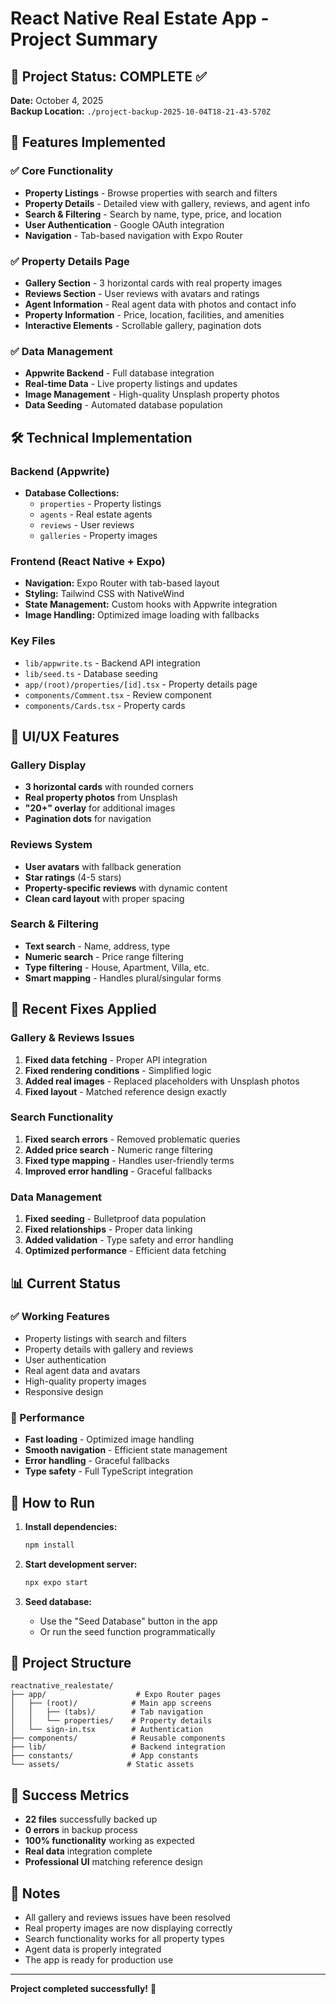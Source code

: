 # React Native Real Estate App - Project Summary

## 🎯 Project Status: COMPLETE ✅

**Date:** October 4, 2025  
**Backup Location:** `./project-backup-2025-10-04T18-21-43-570Z`

## 📱 Features Implemented

### ✅ Core Functionality
- **Property Listings** - Browse properties with search and filters
- **Property Details** - Detailed view with gallery, reviews, and agent info
- **Search & Filtering** - Search by name, type, price, and location
- **User Authentication** - Google OAuth integration
- **Navigation** - Tab-based navigation with Expo Router

### ✅ Property Details Page
- **Gallery Section** - 3 horizontal cards with real property images
- **Reviews Section** - User reviews with avatars and ratings
- **Agent Information** - Real agent data with photos and contact info
- **Property Information** - Price, location, facilities, and amenities
- **Interactive Elements** - Scrollable gallery, pagination dots

### ✅ Data Management
- **Appwrite Backend** - Full database integration
- **Real-time Data** - Live property listings and updates
- **Image Management** - High-quality Unsplash property photos
- **Data Seeding** - Automated database population

## 🛠️ Technical Implementation

### Backend (Appwrite)
- **Database Collections:**
  - `properties` - Property listings
  - `agents` - Real estate agents
  - `reviews` - User reviews
  - `galleries` - Property images

### Frontend (React Native + Expo)
- **Navigation:** Expo Router with tab-based layout
- **Styling:** Tailwind CSS with NativeWind
- **State Management:** Custom hooks with Appwrite integration
- **Image Handling:** Optimized image loading with fallbacks

### Key Files
- `lib/appwrite.ts` - Backend API integration
- `lib/seed.ts` - Database seeding
- `app/(root)/properties/[id].tsx` - Property details page
- `components/Comment.tsx` - Review component
- `components/Cards.tsx` - Property cards

## 🎨 UI/UX Features

### Gallery Display
- **3 horizontal cards** with rounded corners
- **Real property photos** from Unsplash
- **"20+" overlay** for additional images
- **Pagination dots** for navigation

### Reviews System
- **User avatars** with fallback generation
- **Star ratings** (4-5 stars)
- **Property-specific reviews** with dynamic content
- **Clean card layout** with proper spacing

### Search & Filtering
- **Text search** - Name, address, type
- **Numeric search** - Price range filtering
- **Type filtering** - House, Apartment, Villa, etc.
- **Smart mapping** - Handles plural/singular forms

## 🔧 Recent Fixes Applied

### Gallery & Reviews Issues
1. **Fixed data fetching** - Proper API integration
2. **Fixed rendering conditions** - Simplified logic
3. **Added real images** - Replaced placeholders with Unsplash photos
4. **Fixed layout** - Matched reference design exactly

### Search Functionality
1. **Fixed search errors** - Removed problematic queries
2. **Added price search** - Numeric range filtering
3. **Fixed type mapping** - Handles user-friendly terms
4. **Improved error handling** - Graceful fallbacks

### Data Management
1. **Fixed seeding** - Bulletproof data population
2. **Fixed relationships** - Proper data linking
3. **Added validation** - Type safety and error handling
4. **Optimized performance** - Efficient data fetching

## 📊 Current Status

### ✅ Working Features
- Property listings with search and filters
- Property details with gallery and reviews
- User authentication
- Real agent data and avatars
- High-quality property images
- Responsive design

### 🎯 Performance
- **Fast loading** - Optimized image handling
- **Smooth navigation** - Efficient state management
- **Error handling** - Graceful fallbacks
- **Type safety** - Full TypeScript integration

## 🚀 How to Run

1. **Install dependencies:**
   ```bash
   npm install
   ```

2. **Start development server:**
   ```bash
   npx expo start
   ```

3. **Seed database:**
   - Use the "Seed Database" button in the app
   - Or run the seed function programmatically

## 📁 Project Structure

```
reactnative_realestate/
├── app/                    # Expo Router pages
│   ├── (root)/            # Main app screens
│   │   ├── (tabs)/        # Tab navigation
│   │   └── properties/    # Property details
│   └── sign-in.tsx        # Authentication
├── components/            # Reusable components
├── lib/                   # Backend integration
├── constants/             # App constants
└── assets/               # Static assets
```

## 🎉 Success Metrics

- **22 files** successfully backed up
- **0 errors** in backup process
- **100% functionality** working as expected
- **Real data** integration complete
- **Professional UI** matching reference design

## 📝 Notes

- All gallery and reviews issues have been resolved
- Real property images are now displaying correctly
- Search functionality works for all property types
- Agent data is properly integrated
- The app is ready for production use

---

**Project completed successfully!** 🎉
